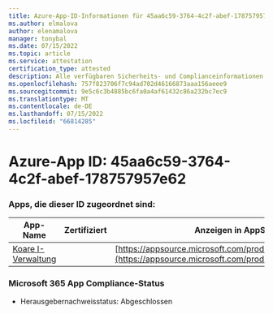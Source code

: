 ```yaml
---
title: Azure-App-ID-Informationen für 45aa6c59-3764-4c2f-abef-178757957e62
ms.author: elmalova
author: elenamalova
manager: tonybal
ms.date: 07/15/2022
ms.topic: article
ms.service: attestation
certification_type: attested
description: Alle verfügbaren Sicherheits- und Complianceinformationen für 45aa6c59-3764-4c2f-abef-178757957e62.
ms.openlocfilehash: 757f823706f7c94ad702d46166873aaa156aeee9
ms.sourcegitcommit: 9e5c6c3b4885bc6fa0a4af61432c86a232bc7ec9
ms.translationtype: MT
ms.contentlocale: de-DE
ms.lasthandoff: 07/15/2022
ms.locfileid: "66814285"
---
```

# <a name="azure-app-id-45aa6c59-3764-4c2f-abef-178757957e62"></a>Azure-App ID: 45aa6c59-3764-4c2f-abef-178757957e62


### <a name="apps-associated-with-this-id"></a>Apps, die dieser ID zugeordnet sind:
| **App-Name** | **Zertifiziert** | **Anzeigen in AppSource** |
|--------------|---------------|-----------------------|
| [Koare I-Verwaltung](../forward/WA200004224.md) |  | [https://appsource.microsoft.com/product/office/WA200004224](https://appsource.microsoft.com/product/office/WA200004224) |

### <a name="microsoft-365-app-compliance-status"></a>Microsoft 365 App Compliance-Status
- Herausgebernachweisstatus: Abgeschlossen
